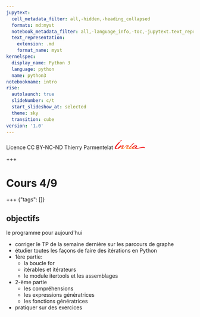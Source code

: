 ```yaml
---
jupytext:
  cell_metadata_filter: all,-hidden,-heading_collapsed
  formats: md:myst
  notebook_metadata_filter: all,-language_info,-toc,-jupytext.text_representation.jupytext_version,-jupytext.text_representation.format_version
  text_representation:
    extension: .md
    format_name: myst
kernelspec:
  display_name: Python 3
  language: python
  name: python3
notebookname: intro
rise:
  autolaunch: true
  slideNumber: c/t
  start_slideshow_at: selected
  theme: sky
  transition: cube
version: '1.0'
---
```


<div class="licence">
<span>Licence CC BY-NC-ND</span>
<span>Thierry Parmentelat</span>
<span><img src="media/inria-25-alpha.png" /></span>
</div>

+++

# Cours 4/9

+++ {"tags": []}

## objectifs

le programme pour aujourd'hui

* corriger le TP de la semaine dernière sur les parcours de graphe
* étudier toutes les façons de faire des itérations en Python
* 1ère partie:
  * la boucle for
  * itérables et itérateurs
  * le module itertools et les assemblages
* 2-ème partie
  * les compréhensions
  * les expressions génératrices
  * les fonctions génératrices
* pratiquer sur des exercices
